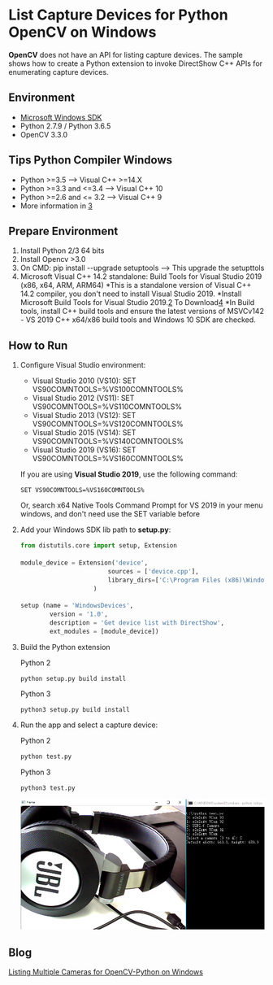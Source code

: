 # List Capture Devices for Python OpenCV on Windows
**OpenCV** does not have an API for listing capture devices. The sample shows how to create a Python extension to invoke DirectShow C++ APIs for enumerating capture devices.

## Environment
* [Microsoft Windows SDK][0]
* Python 2.7.9 / Python 3.6.5
* OpenCV 3.3.0

## Tips Python Compiler Windows
* Python >=3.5 			  --> Visual C++ >=14.X
* Python >=3.3 and <=3.4  --> Visual C++ 10
* Python >=2.6 and <= 3.2 --> Visual C++ 9
* More information in [3]

## Prepare Environment
1. Install Python 2/3 64 bits
2. Install Opencv >3.0
3. On CMD: pip install --upgrade setuptools --> This upgrade the setupttols
4. Microsoft Visual C++ 14.2 standalone: Build Tools for Visual Studio 2019 (x86, x64, ARM, ARM64)
	*This is a standalone version of Visual C++ 14.2 compiler, you don't need to install Visual Studio 2019.
    *Install Microsoft Build Tools for Visual Studio 2019.[2] To Download[4]
    *In Build tools, install C++ build tools and ensure the latest versions of MSVCv142 - VS 2019 C++ x64/x86 build tools and Windows 10 SDK are checked.


## How to Run 
1. Configure Visual Studio environment:
    * Visual Studio 2010 (VS10): SET VS90COMNTOOLS=%VS100COMNTOOLS%
    * Visual Studio 2012 (VS11): SET VS90COMNTOOLS=%VS110COMNTOOLS%
    * Visual Studio 2013 (VS12): SET VS90COMNTOOLS=%VS120COMNTOOLS%
    * Visual Studio 2015 (VS14): SET VS90COMNTOOLS=%VS140COMNTOOLS%
	* Visual Studio 2019 (VS16): SET VS90COMNTOOLS=%VS160COMNTOOLS%

    If you are using **Visual Studio 2019**, use the following command:

    ```
    SET VS90COMNTOOLS=%VS160COMNTOOLS%
    ```
	
	Or, search x64 Native Tools Command Prompt for VS 2019 in your menu windows, and don't need use the SET variable before

2. Add your Windows SDK lib path to **setup.py**:

    ```python
    from distutils.core import setup, Extension

    module_device = Extension('device',
                            sources = ['device.cpp'], 
                            library_dirs=['C:\Program Files (x86)\Windows Kits\10\Lib']
                        )

    setup (name = 'WindowsDevices',
            version = '1.0',
            description = 'Get device list with DirectShow',
            ext_modules = [module_device])
    ```

3. Build the Python extension

    Python 2

    ```
    python setup.py build install
    ```

    Python 3

    ```
    python3 setup.py build install
    ```

4. Run the app and select a capture device:

    Python 2

    ```python
    python test.py
    ```

    Python 3
    ```python
    python3 test.py
    ```
    ![camera list in Python](screenshot/python-list-device.PNG)

## Blog
[Listing Multiple Cameras for OpenCV-Python on Windows][1]

[0]:https://en.wikipedia.org/wiki/Microsoft_Windows_SDK
[1]:http://www.codepool.biz/multiple-camera-opencv-python-windows.html
[2]:https://www.visualstudio.com/downloads/#build-tools-for-visual-studio-2019
[3]:https://wiki.python.org/moin/WindowsCompilers
[4]:https://visualstudio.microsoft.com/es/thank-you-downloading-visual-studio/?sku=BuildTools&rel=16
